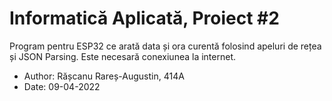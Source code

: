 # Informatică Aplicată, Proiect #2
 Program pentru ESP32 ce arată data și ora curentă folosind apeluri de rețea și JSON Parsing. Este necesară conexiunea la internet.
 
* Author: Rășcanu Rareș-Augustin, 414A
* Date: 09-04-2022
